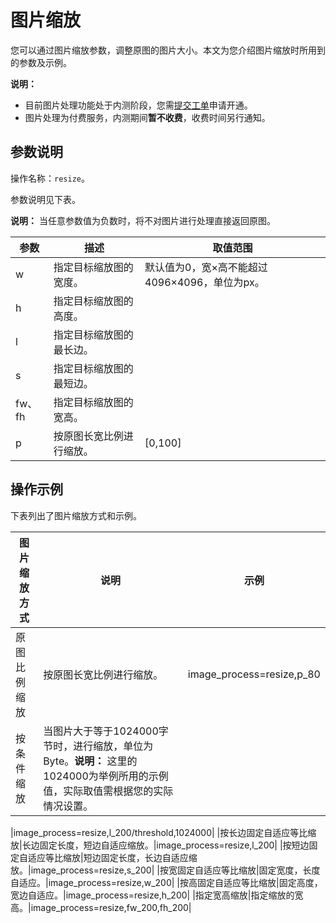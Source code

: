 # 图片缩放

您可以通过图片缩放参数，调整原图的图片大小。本文为您介绍图片缩放时所用到的参数及示例。

**说明：**

-   目前图片处理功能处于内测阶段，您需[提交工单](https://workorder-intl.console.aliyun.com/?spm=5176.2020520001.aliyun_topbar.18.dbd44bd3e4f845#/ticket/createIndex)申请开通。
-   图片处理为付费服务，内测期间**暂不收费**，收费时间另行通知。

## 参数说明

操作名称：`resize`。

参数说明见下表。

**说明：** 当任意参数值为负数时，将不对图片进行处理直接返回原图。

|参数|描述|取值范围|
|--|--|----|
|w|指定目标缩放图的宽度。|默认值为0，宽×高不能超过4096×4096，单位为px。|
|h|指定目标缩放图的高度。|
|l|指定目标缩放图的最长边。|
|s|指定目标缩放图的最短边。|
|fw、fh|指定目标缩放图的宽高。|
|p|按原图长宽比例进行缩放。|\[0,100\]|

## 操作示例

下表列出了图片缩放方式和示例。

|图片缩放方式|说明|示例|
|------|--|--|
|原图比例缩放|按原图长宽比例进行缩放。|image\_process=resize,p\_80|
|按条件缩放|当图片大于等于1024000字节时，进行缩放，单位为Byte。**说明：** 这里的1024000为举例所用的示例值，实际取值需根据您的实际情况设置。

|image\_process=resize,l\_200/threshold,1024000|
|按长边固定自适应等比缩放|长边固定长度，短边自适应缩放。|image\_process=resize,l\_200|
|按短边固定自适应等比缩放|短边固定长度，长边自适应缩放。|image\_process=resize,s\_200|
|按宽固定自适应等比缩放|固定宽度，长度自适应。|image\_process=resize,w\_200|
|按高固定自适应等比缩放|固定高度，宽边自适应。|image\_process=resize,h\_200|
|指定宽高缩放|指定缩放的宽高。|image\_process=resize,fw\_200,fh\_200|

